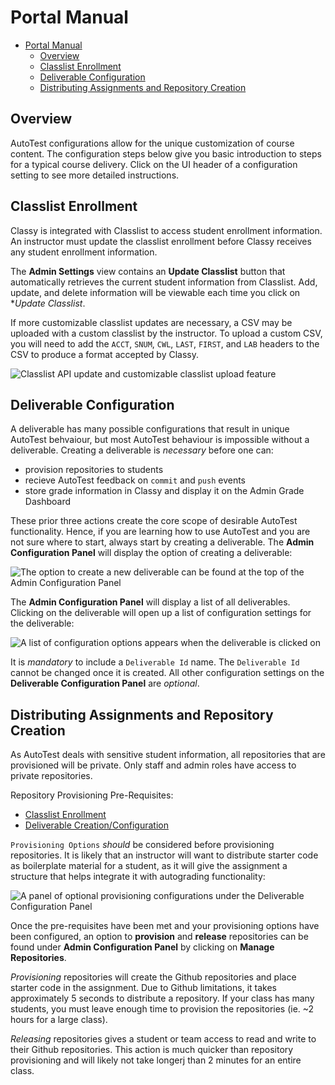 # Portal Manual

<!-- TOC depthfrom:2 -->
- [Portal Manual](#portal-manual)
  - [Overview](#overview)
  - [Classlist Enrollment](#classlist-enrollment)
  - [Deliverable Configuration](#deliverable-configuration)
  - [Distributing Assignments and Repository Creation](#distributing-assignments-and-repository-creation)
<!-- /TOC -->

## Overview

AutoTest configurations allow for the unique customization of course content. The configuration steps below give you basic introduction to steps for a typical course delivery. Click on the UI header of a configuration setting to see more detailed instructions.

## Classlist Enrollment

Classy is integrated with Classlist to access student enrollment information. An instructor must update the classlist enrollment before Classy receives any student enrollment information.

The **Admin Settings** view contains an **Update Classlist** button that automatically retrieves the current student information from Classlist. Add, update, and delete information will be viewable each time you click on **Update Classlist*.

If more customizable classlist updates are necessary, a CSV may be uploaded with a custom classlist by the instructor. To upload a custom CSV, you will need to add the `ACCT`, `SNUM`, `CWL`, `LAST`, `FIRST`, and `LAB` headers to the CSV to produce a format accepted by Classy.

<img src="../assets/admin-config-classlist.png" alt="Classlist API update and customizable classlist upload feature">

## Deliverable Configuration

A deliverable has many possible configurations that result in unique AutoTest behvaiour, but most AutoTest behaviour is impossible without a deliverable. Creating a deliverable is *necessary* before one can:

- provision repositories to students
- recieve AutoTest feedback on `commit` and `push` events
- store grade information in Classy and display it on the Admin Grade Dashboard

These prior three actions create the core scope of desirable AutoTest functionality. Hence, if you are learning how to use AutoTest and you are not sure where to start, always start by creating a deliverable. The **Admin Configuration Panel** will display the option of creating a deliverable:

<img src="../assets/admin-create-deliv.png" alt="The option to create a new deliverable can be found at the top of the Admin Configuration Panel">

The **Admin Configuration Panel** will display a list of all deliverables. Clicking on the deliverable will open up a list of configuration settings for the deliverable:

<img src="../assets/admin-config-deliv-config.png" alt="A list of configuration options appears when the deliverable is clicked on">

It is *mandatory* to include a `Deliverable Id` name. The `Deliverable Id` cannot be changed once it is created. All other configuration settings on the **Deliverable Configuration Panel** are *optional*.

## Distributing Assignments and Repository Creation

As AutoTest deals with sensitive student information, all repositories that are provisioned will be private. Only staff and admin roles have access to private repositories.

Repository Provisioning Pre-Requisites:

- [Classlist Enrollment](#classlist-enrollment)
- [Deliverable Creation/Configuration](#deliverable-configuration)

`Provisioning Options` *should* be considered before provisioning repositories. It is likely that an instructor will want to distribute starter code as boilerplate material for a student, as it will give the assignment a structure that helps integrate it with autograding functionality:

<img src="../assets/admin-provisioning-options.png" alt="A panel of optional provisioning configurations under the Deliverable Configuration Panel">

Once the pre-requisites have been met and your provisioning options have been configured, an option to **provision** and **release** repositories can be found under **Admin Configuration Panel** by clicking on **Manage Repositories**.

*Provisioning* repositories will create the Github repositories and place starter code in the assignment. Due to Github limitations, it takes approximately 5 seconds to distribute a repository. If your class has many students, you must leave enough time to provision the repositories (ie. ~2 hours for a large class).

*Releasing* repositories gives a student or team access to read and write to their Github repositories. This action is much quicker than repository provisioning and will likely not take longerj than 2 minutes for an entire class.

